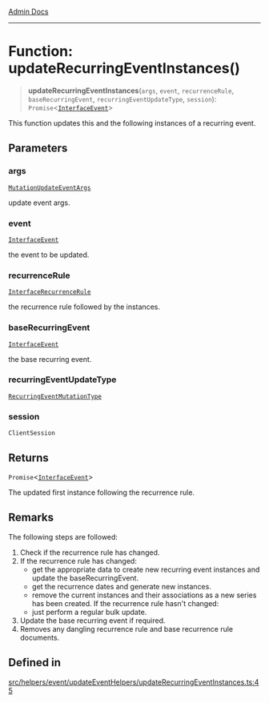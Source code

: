 [Admin Docs](/)

***

# Function: updateRecurringEventInstances()

> **updateRecurringEventInstances**(`args`, `event`, `recurrenceRule`, `baseRecurringEvent`, `recurringEventUpdateType`, `session`): `Promise`\<[`InterfaceEvent`](../../../../../models/Event/interfaces/InterfaceEvent.md)\>

This function updates this and the following instances of a recurring event.

## Parameters

### args

[`MutationUpdateEventArgs`](../../../../../types/generatedGraphQLTypes/type-aliases/MutationUpdateEventArgs.md)

update event args.

### event

[`InterfaceEvent`](../../../../../models/Event/interfaces/InterfaceEvent.md)

the event to be updated.

### recurrenceRule

[`InterfaceRecurrenceRule`](../../../../../models/RecurrenceRule/interfaces/InterfaceRecurrenceRule.md)

the recurrence rule followed by the instances.

### baseRecurringEvent

[`InterfaceEvent`](../../../../../models/Event/interfaces/InterfaceEvent.md)

the base recurring event.

### recurringEventUpdateType

[`RecurringEventMutationType`](../../../../../types/generatedGraphQLTypes/type-aliases/RecurringEventMutationType.md)

### session

`ClientSession`

## Returns

`Promise`\<[`InterfaceEvent`](../../../../../models/Event/interfaces/InterfaceEvent.md)\>

The updated first instance following the recurrence rule.

## Remarks

The following steps are followed:
1. Check if the recurrence rule has changed.
2. If the recurrence rule has changed:
     - get the appropriate data to create new recurring event instances and update the baseRecurringEvent.
     - get the recurrence dates and generate new instances.
     - remove the current instances and their associations as a new series has been created.
   If the recurrence rule hasn't changed:
     - just perform a regular bulk update.
3. Update the base recurring event if required.
4. Removes any dangling recurrence rule and base recurrence rule documents.

## Defined in

[src/helpers/event/updateEventHelpers/updateRecurringEventInstances.ts:45](https://github.com/Suyash878/talawa-api/blob/cfd688207611ba245c99edd8dbaccb2cdbf6a043/src/helpers/event/updateEventHelpers/updateRecurringEventInstances.ts#L45)
